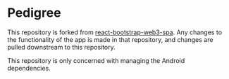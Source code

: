# Pedigree

This repository is forked from [react-bootstrap-web3-spa](https://github.com/Permissionless-Software-Foundation/react-bootstrap-web3-spa). Any changes to the functionality of the app is made in that repository, and changes are pulled downstream to this repository.

This repository is only concerned with managing the Android dependencies.
